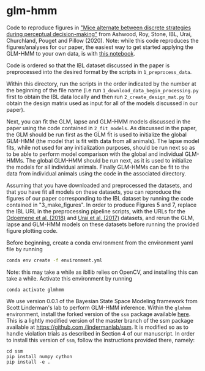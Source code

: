 # glm-hmm

Code to reproduce figures in ["Mice alternate between discrete strategies during perceptual decision-making"](https://www.biorxiv.org/content/10.1101/2020.10.19.346353v4.full.pdf) from Ashwood, Roy, Stone, IBL, Urai, Churchland, Pouget and Pillow (2020).  Note: while this code reproduces the figures/analyses for our paper, the easiest way to get started applying the GLM-HMM to your own data, is with [this notebook](https://github.com/zashwood/ssm/blob/master/notebooks/2b%20Input%20Driven%20Observations%20(GLM-HMM).ipynb). 

Code is ordered so that the IBL dataset discussed in the paper is preprocessed into the desired format by the scripts in `1_preprocess_data`. 

Within this directory, run the scripts in the order indicated by the number at the beginning of the file name (i.e run `1_download_data_begin_processing.py` first to obtain the IBL data locally and then run `2_create_design_mat.py` to obtain the design matrix used as input for all of the models discussed in our paper).

Next, you can fit the GLM, lapse and GLM-HMM models discussed in the paper using the code contained in `2_fit_models`.
As discussed in the paper, the GLM should be run first as the GLM fit is used to initialize the global GLM-HMM (the model that is fit with data from all animals).
The lapse model fits, while not used for any initialization purposes, should be run next so as to be able to perform model comparison with the global and individual GLM-HMMs.
The global GLM-HMM should be run next, as it is used to initialize the models for all individual animals.
Finally GLM-HMMs can be fit to the data from individual animals using the code in the associated directory.
          
Assuming that you have downloaded and preprocessed the datasets, and that you have fit all models on these datasets,  you can reproduce the figures of our paper corresponding to the IBL dataset by running the code contained in "3_make_figures".
In order to produce Figures 5 and 7, replace the IBL URL in the preprocessing pipeline scripts, with the URLs for the [Odoemene et al. (2018)](https://doi.org/10.14224/1.38944) and [Urai et al. (2017)](https://doi.org/10.6084/m9.figshare.4300043) datasets, and rerun the GLM, lapse and GLM-HMM models on these datasets before running the provided figure plotting code.

Before beginning, create a conda environment from the environment yaml file by running 
```bash
conda env create -f environment.yml
```
Note: this may take a while as ibllib relies on OpenCV, and installing
 this can take a while.  Activate this
 environment by running 
 ```
 conda activate glmhmm
```

We use version 0.0.1 of the Bayesian State Space Modeling framework from
 Scott Linderman's lab to perform GLM-HMM inference.  Within the `glmhmm
 ` environment, install the forked version of the `ssm` package available 
  [here](https://github.com/zashwood/ssm).  This is a lightly modified
   version of
   the
  master branch of the ssm package available at [https://github.com
  /lindermanlab/ssm](https://github.com/lindermanlab/ssm).  It is modified so as to handle violation trials as
   described in Section 4 of our manuscript.  In order to install this
    version of `ssm`, follow the instructions provided there, namely: 
    
```
cd ssm
pip install numpy cython
pip install -e .
```
